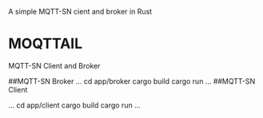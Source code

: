 A simple MQTT-SN cient and broker in Rust

# MOQTTAIL
MQTT-SN Client and Broker

##MQTT-SN Broker 
...
cd app/broker
cargo build
cargo run
...
##MQTT-SN Client

...
cd app/client
cargo build
cargo run
...
